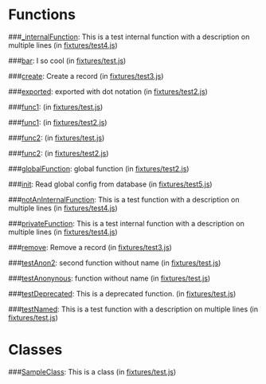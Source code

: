 Functions
=========


###[_internalFunction](sample_output/test4.md):
This is a test internal function
  with a description on multiple lines (in [fixtures&#x2F;test4.js](fixtures/test4.js))



###[bar](sample_output/test.md):
I so cool (in [fixtures&#x2F;test.js](fixtures/test.js))



###[create](sample_output/test3.md):
Create a record (in [fixtures&#x2F;test3.js](fixtures/test3.js))



###[exported](sample_output/test2.md):
exported with dot notation (in [fixtures&#x2F;test2.js](fixtures/test2.js))



###[func1](sample_output/test.md):
 (in [fixtures&#x2F;test.js](fixtures/test.js))



###[func1](sample_output/test2.md):
 (in [fixtures&#x2F;test2.js](fixtures/test2.js))



###[func2](sample_output/test.md):
 (in [fixtures&#x2F;test.js](fixtures/test.js))



###[func2](sample_output/test2.md):
 (in [fixtures&#x2F;test2.js](fixtures/test2.js))



###[globalFunction](sample_output/test2.md):
global function (in [fixtures&#x2F;test2.js](fixtures/test2.js))



###[init](sample_output/test5.md):
Read global config from database (in [fixtures&#x2F;test5.js](fixtures/test5.js))



###[notAnInternalFunction](sample_output/test4.md):
This is a test function
  with a description on multiple lines (in [fixtures&#x2F;test4.js](fixtures/test4.js))



###[privateFunction](sample_output/test4.md):
This is a test internal function
  with a description on multiple lines (in [fixtures&#x2F;test4.js](fixtures/test4.js))



###[remove](sample_output/test3.md):
Remove a record (in [fixtures&#x2F;test3.js](fixtures/test3.js))



###[testAnon2](sample_output/test.md):
second function without name (in [fixtures&#x2F;test.js](fixtures/test.js))



###[testAnonynous](sample_output/test.md):
function without name (in [fixtures&#x2F;test.js](fixtures/test.js))



###[testDeprecated](sample_output/test.md):
This is a deprecated function. (in [fixtures&#x2F;test.js](fixtures/test.js))



###[testNamed](sample_output/test.md):
This is a test function
  with a description on multiple lines (in [fixtures&#x2F;test.js](fixtures/test.js))





Classes
=======


###[SampleClass](sample_output/test.md):
This is a class (in [fixtures&#x2F;test.js](fixtures/test.js))

